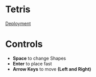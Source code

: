 # Tetris
[Deployment](https://mayankproject.github.io/Tetris/)

# Controls

 - **Space** to change Shapes
 - **Enter** to place fast
 - **Arrow Keys** to move **(Left and Right)**
